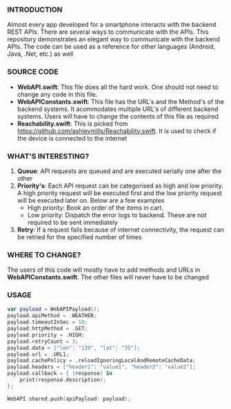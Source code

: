 ### INTRODUCTION
Almost every app developed for a smartphone interacts with the backend REST APIs. There are several ways to communicate with the APIs. This repository demonstrates an elegant way to communicate with the backend APIs. The code can be used as a reference for other languages (Android, Java, .Net, etc.) as well

### SOURCE CODE

 - **WebAPI.swift**: This file does all the hard work. One should not need to change any code in this file.
 - **WebAPIConstants.swift**: This file has the URL's and the Method's of the backend systems. It acommodates multiple URL's of different backend systems. Users will have to change the contents of this file as required
 - **Reachability.swift**: This is picked from https://github.com/ashleymills/Reachability.swift. It is used to check if the device is connected to the internet

### WHAT'S INTERESTING?
1. **Queue**: API requests are queued and are executed serially one after the other
2. **Priority's**: Each API request can be categorised as high and low priority. A high priority request will be executed first and the low priority request will be executed later on. Below are a few examples
	- High priority: Book an order of the items in cart.
	- Low priority: Dispatch the error logs to backend. These are not required to be sent immediately
3. **Retry**: If a request fails because of internet connectivity, the request can be retried for the specified number of times

### WHERE TO CHANGE?
The users of this code will mostly have to add methods and URLs in **WebAPIConstants.swift**. The other files will never have to be changed

### USAGE
```swift
var payload = WebAPIPayload();
payload.apiMethod = .WEATHER;
payload.timeoutInSec = 10;
payload.httpMethod = .GET;
payload.priority = .HIGH;
payload.retryCount = 3;
payload.data = ["lon": "139", "lat": "35"];
payload.url = .URL1;
payload.cachePolicy = .reloadIgnoringLocalAndRemoteCacheData;
payload.headers = ["header1": "value1", "header2": "value2"];
payload.callback = { (response) in
    print(response.description);
};

WebAPI.shared.push(apiPayload: payload);
```
